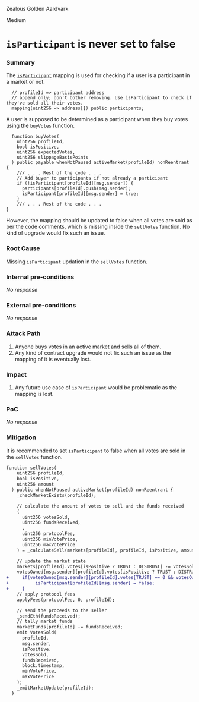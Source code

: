 Zealous Golden Aardvark

Medium

# `isParticipant` is never set to false

### Summary

The [`isParticipant`](https://github.com/sherlock-audit/2024-11-ethos-network-ii/blob/57c02df7c56f0b18c681a89ebccc28c86c72d8d8/ethos/packages/contracts/contracts/ReputationMarket.sol#L123) mapping is used for checking if a user is a participant in a market or not.
```solidity
  // profileId => participant address
  // append only; don't bother removing. Use isParticipant to check if they've sold all their votes.
  mapping(uint256 => address[]) public participants;
```
A user is supposed to be determined as a participant when they buy votes using the `buyVotes` function.
```solidity
  function buyVotes(
    uint256 profileId,
    bool isPositive,
    uint256 expectedVotes,
    uint256 slippageBasisPoints
  ) public payable whenNotPaused activeMarket(profileId) nonReentrant {
    /// . . . Rest of the code . . .
    // Add buyer to participants if not already a participant
    if (!isParticipant[profileId][msg.sender]) {
      participants[profileId].push(msg.sender);
      isParticipant[profileId][msg.sender] = true;
    }
    /// . . . Rest of the code . . .
}
```
However, the mapping should be updated to false when all votes are sold as per the code comments, which is missing inside the `sellVotes` function.
No kind of upgrade would fix such an issue.

### Root Cause

Missing `isParticipant` updation in the `sellVotes` function.

### Internal pre-conditions

_No response_

### External pre-conditions

_No response_

### Attack Path

1. Anyone buys votes in an active market and sells all of them.
2. Any kind of contract upgrade would not fix such an issue as the mapping of it is eventually lost.

### Impact

1. Any future use case of `isParticipant` would be problematic as the mapping is lost.

### PoC

_No response_

### Mitigation

It is recommended to set `isParticipant` to false when all votes are sold in the `sellVotes` function.
```diff
function sellVotes(
    uint256 profileId,
    bool isPositive,
    uint256 amount
  ) public whenNotPaused activeMarket(profileId) nonReentrant {
    _checkMarketExists(profileId);

    // calculate the amount of votes to sell and the funds received
    (
      uint256 votesSold,
      uint256 fundsReceived,
      ,
      uint256 protocolFee,
      uint256 minVotePrice,
      uint256 maxVotePrice
    ) = _calculateSell(markets[profileId], profileId, isPositive, amount);

    // update the market state
    markets[profileId].votes[isPositive ? TRUST : DISTRUST] -= votesSold;
    votesOwned[msg.sender][profileId].votes[isPositive ? TRUST : DISTRUST] -= votesSold;
+     if(votesOwned[msg.sender][profileId].votes[TRUST] == 0 && votesOwned[msg.sender][profileId].votes[DISTRUST] == 0){
+          isParticipant[profileId][msg.sender] = false;
+     }
    // apply protocol fees
    applyFees(protocolFee, 0, profileId);

    // send the proceeds to the seller
    _sendEth(fundsReceived);
    // tally market funds
    marketFunds[profileId] -= fundsReceived;
    emit VotesSold(
      profileId,
      msg.sender,
      isPositive,
      votesSold,
      fundsReceived,
      block.timestamp,
      minVotePrice,
      maxVotePrice
    );
    _emitMarketUpdate(profileId);
  }
```

